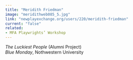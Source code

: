 ```yaml
---
title: "Meridith Friedman"
image: "meridithweb085_5.jpg"
link: "newplayexchange.org/users/220/meridith-friedman"
current: "false"
related:
- MFA Playwrights’ Workshop
---
```


*The Luckiest People* (Alumni Project)\
*Blue Monday*, Nothwestern University

